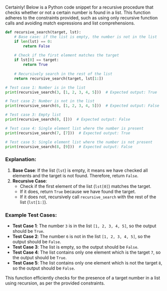 Certainly! Below is a Python code snippet for a recursive procedure that checks whether or not a certain number is found in a list. This function adheres to the constraints provided, such as using only recursive function calls and avoiding match expressions and list comprehensions.

```python
def recursive_search(target, lst):
    # Base case: if the list is empty, the number is not in the list
    if len(lst) == 0:
        return False
    
    # Check if the first element matches the target
    if lst[0] == target:
        return True
    
    # Recursively search in the rest of the list
    return recursive_search(target, lst[1:])

# Test case 1: Number is in the list
print(recursive_search(3, [1, 2, 3, 4, 5]))  # Expected output: True

# Test case 2: Number is not in the list
print(recursive_search(6, [1, 2, 3, 4, 5]))  # Expected output: False

# Test case 3: Empty list
print(recursive_search(0, []))  # Expected output: False

# Test case 4: Single element list where the number is present
print(recursive_search(7, [7]))  # Expected output: True

# Test case 5: Single element list where the number is not present
print(recursive_search(8, [9]))  # Expected output: False
```

### Explanation:
1. **Base Case**: If the list (`lst`) is empty, it means we have checked all elements and the target is not found. Therefore, return `False`.
2. **Recursive Case**:
   - Check if the first element of the list (`lst[0]`) matches the target.
   - If it does, return `True` because we have found the target.
   - If it does not, recursively call `recursive_search` with the rest of the list (`lst[1:]`).

### Example Test Cases:
- **Test Case 1**: The number `3` is in the list `[1, 2, 3, 4, 5]`, so the output should be `True`.
- **Test Case 2**: The number `6` is not in the list `[1, 2, 3, 4, 5]`, so the output should be `False`.
- **Test Case 3**: The list is empty, so the output should be `False`.
- **Test Case 4**: The list contains only one element which is the target `7`, so the output should be `True`.
- **Test Case 5**: The list contains only one element which is not the target `8`, so the output should be `False`.

This function efficiently checks for the presence of a target number in a list using recursion, as per the provided constraints.